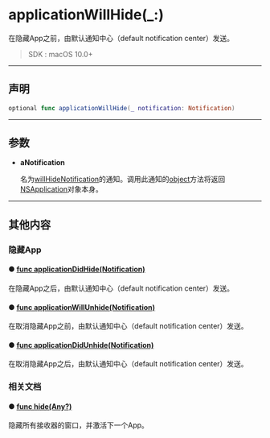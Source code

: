 # applicationWillHide(_:)

在隐藏App之前，由默认通知中心（default notification center）发送。

> SDK : macOS 10.0+

---

## 声明

```swift
optional func applicationWillHide(_ notification: Notification)
```

---
## 参数

* **aNotification**

  名为[willHideNotification]()的通知。调用此通知的[object]()方法将返回[NSApplication](../NSApplication/)对象本身。

---
## 其他内容

### 隐藏App

#### ● [func applicationDidHide(Notification)](./applicationDidHide.md)

在隐藏App之后，由默认通知中心（default notification center）发送。

#### ● [func applicationWillUnhide(Notification)](./applicationWillUnhide.md)

在取消隐藏App之前，由默认通知中心（default notification center）发送。

#### ● [func applicationDidUnhide(Notification)](./applicationDidUnhide.md)

在取消隐藏App之后，由默认通知中心（default notification center）发送。

### 相关文档

#### ● [func hide(Any?)]()

隐藏所有接收器的窗口，并激活下一个App。